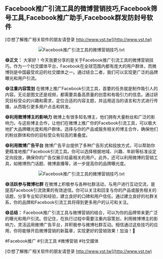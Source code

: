 ## **Facebook推广引流工具的微博营销技巧,Facebook筛号工具,Facebook推广助手,Facebook群发防封号软件**

[😍想了解推广相关软件的朋友请登录 http://www.vst.tw](http://www.vst.tw)

 <center><img src="https://vst.tw/MP4/tuiguang/png/8.png" alt="Facebook推广引流工具的微博营销技巧.txt"></center>

**😄正文：**
大家好！今天我要分享的是关于Facebook推广引流工具的微博营销技巧。作为一个社交媒体平台，Facebook在全球范围内都有庞大的用户群体，而微博则是中国最受欢迎的社交媒体之一。通过结合二者，我们可以实现更广泛的品牌曝光和用户引流。

**😄注重内容策划**
在微博上推广Facebook引流工具，首要的任务就是制作吸引人的内容。无论是图文还是视频，都需要具备高质量的创意和有吸引力的信息。通过研究目标受众的兴趣和需求，定位合适的内容主题，并运用适当的语言和方式进行传播，从而吸引更多用户点击和转发。

**😄利用微博博主的影响力**
微博上有很多知名博主，他们拥有大量粉丝和广泛的影响力。与这些博主合作，让他们在微博上推广你的Facebook引流工具，可以极大地扩大品牌曝光度和用户群体。选择与你的产品或服务相关的博主合作，确保他们的粉丝群体和你的目标受众有较高的重叠度。

**😄利用微博广告平台**
微博广告平台提供了多种广告形式和投放方式，可以帮助你更精准地推广Facebook引流工具。你可以选择根据地域、兴趣、年龄等标准设定定向投放，确保你的广告仅展示给最相关的用户。此外，还可以利用微博的营销工具，如微博热门话题、微博直播等，进一步提高你的品牌曝光度。

 <center><img src="https://vst.tw/MP4/tuiguang/png/8.png" alt="Facebook推广引流工具的微博营销技巧.txt"></center>

**😄活跃参与微博社群**
在微博上积极参与各种社群活动，与用户进行互动交流，是提高Facebook引流效果的有效途径。你可以关注和回复与你的产品或服务相关的话题，分享专业知识和经验，建立良好的口碑和用户信任。通过建立良好的社群关系，你的品牌和Facebook引流工具将得到更多用户的认可和关注。

**😄总结：**
Facebook推广引流工具与微博营销的结合，可以为你的品牌带来更广泛的曝光和用户引流。但记住，在执行过程中需要注重内容策划，利用微博博主的影响力，灵活运用微博广告平台，并积极参与微博社群互动。相信通过这些技巧的应用，你将能够开启微博营销的新篇章，实现更好的营销效果！加油！💪

#Facebook推广 #引流工具 #微博营销 #社交媒体

[😍想了解推广相关软件的朋友请登录 http://www.vst.tw](http://www.vst.tw)



